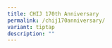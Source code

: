 ```yaml
---
title: CHIJ 170th Anniversary
permalink: /chij170anniversary/
variant: tiptap
description: ""
---
```

